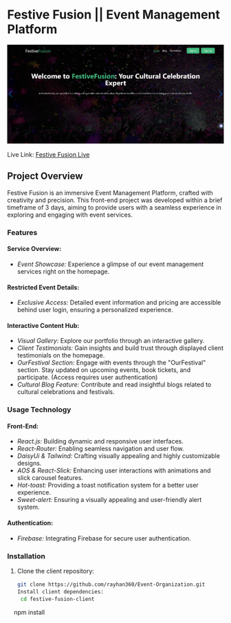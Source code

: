 # Festive Fusion || Event Management Platform

![Alt text](image.png)

Live Link: [Festive Fusion Live](https://event-management-5ac6f.web.app/)


## Project Overview

Festive Fusion is an immersive Event Management Platform, crafted with creativity and precision. This front-end project was developed within a brief timeframe of 3 days, aiming to provide users with a seamless experience in exploring and engaging with event services.

### Features

#### Service Overview:
- *Event Showcase:* Experience a glimpse of our event management services right on the homepage.

#### Restricted Event Details:
- *Exclusive Access:* Detailed event information and pricing are accessible behind user login, ensuring a personalized experience.

#### Interactive Content Hub:
- *Visual Gallery:* Explore our portfolio through an interactive gallery.
- *Client Testimonials:* Gain insights and build trust through displayed client testimonials on the homepage.
- *OurFestival Section:* Engage with events through the "OurFestival" section. Stay updated on upcoming events, book tickets, and participate. (Access requires user authentication)
- *Cultural Blog Feature:* Contribute and read insightful blogs related to cultural celebrations and festivals.

### Usage Technology

#### Front-End:
- *React.js:* Building dynamic and responsive user interfaces.
- *React-Router:* Enabling seamless navigation and user flow.
- *DaisyUi & Tailwind:* Crafting visually appealing and highly customizable designs.
- *AOS & React-Slick:* Enhancing user interactions with animations and slick carousel features.
- *Hot-toast:* Providing a toast notification system for a better user experience.
- *Sweet-alert:* Ensuring a visually appealing and user-friendly alert system.

#### Authentication:
- *Firebase:* Integrating Firebase for secure user authentication.

### Installation

1. Clone the client repository:
   ```bash
   git clone https://github.com/rayhan360/Event-Organization.git
   Install client dependencies:
    cd festive-fusion-client
    npm install